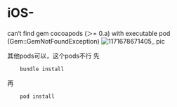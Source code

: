 # iOS-
can‘t find gem cocoapods (＞= 0.a) with executable pod (Gem::GemNotFoundException)
![1171678671405_ pic](https://user-images.githubusercontent.com/14344645/224589996-4bbc597b-0fa4-4f5f-9885-06aa52cc9e6f.jpg)

其他pods可以，这个pods不行
先
```
    bundle install
```
再
```
    pod install
```
